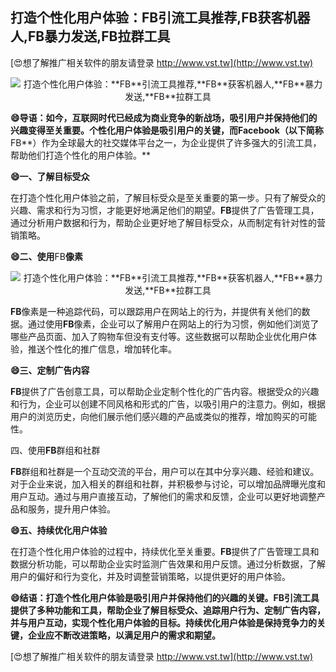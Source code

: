 ## **打造个性化用户体验：**FB**引流工具推荐,**FB**获客机器人,**FB**暴力发送,**FB**拉群工具**

[😍想了解推广相关软件的朋友请登录 http://www.vst.tw](http://www.vst.tw)

 <center><img src="https://vst.tw/MP4/tuiguang/png/5.png" alt="打造个性化用户体验：**FB**引流工具推荐,**FB**获客机器人,**FB**暴力发送,**FB**拉群工具"></center>

**😄导语：如今，互联网时代已经成为商业竞争的新战场，吸引用户并保持他们的兴趣变得至关重要。个性化用户体验是吸引用户的关键，而Facebook（以下简称**FB**）作为全球最大的社交媒体平台之一，为企业提供了许多强大的引流工具，帮助他们打造个性化的用户体验。**

**😄一、了解目标受众**

在打造个性化用户体验之前，了解目标受众是至关重要的第一步。只有了解受众的兴趣、需求和行为习惯，才能更好地满足他们的期望。**FB**提供了广告管理工具，通过分析用户数据和行为，帮助企业更好地了解目标受众，从而制定有针对性的营销策略。

**😄二、使用**FB**像素**

 <center><img src="https://vst.tw/MP4/tuiguang/png/0.png" alt="打造个性化用户体验：**FB**引流工具推荐,**FB**获客机器人,**FB**暴力发送,**FB**拉群工具"></center>

**FB**像素是一种追踪代码，可以跟踪用户在网站上的行为，并提供有关他们的数据。通过使用**FB**像素，企业可以了解用户在网站上的行为习惯，例如他们浏览了哪些产品页面、加入了购物车但没有支付等。这些数据可以帮助企业优化用户体验，推送个性化的推广信息，增加转化率。

**😄三、定制广告内容**

**FB**提供了广告创意工具，可以帮助企业定制个性化的广告内容。根据受众的兴趣和行为，企业可以创建不同风格和形式的广告，以吸引用户的注意力。例如，根据用户的浏览历史，向他们展示他们感兴趣的产品或类似的推荐，增加购买的可能性。

四、使用**FB**群组和社群

**FB**群组和社群是一个互动交流的平台，用户可以在其中分享兴趣、经验和建议。对于企业来说，加入相关的群组和社群，并积极参与讨论，可以增加品牌曝光度和用户互动。通过与用户直接互动，了解他们的需求和反馈，企业可以更好地调整产品和服务，提升用户体验。

**😄五、持续优化用户体验**

在打造个性化用户体验的过程中，持续优化至关重要。**FB**提供了广告管理工具和数据分析功能，可以帮助企业实时监测广告效果和用户反馈。通过分析数据，了解用户的偏好和行为变化，并及时调整营销策略，以提供更好的用户体验。

**😄结语：打造个性化用户体验是吸引用户并保持他们的兴趣的关键。**FB**引流工具提供了多种功能和工具，帮助企业了解目标受众、追踪用户行为、定制广告内容，并与用户互动，实现个性化用户体验的目标。持续优化用户体验是保持竞争力的关键，企业应不断改进策略，以满足用户的需求和期望。**

[😍想了解推广相关软件的朋友请登录 http://www.vst.tw](http://www.vst.tw)



